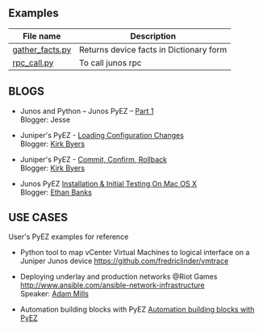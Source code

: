 ## Examples

File name  | Description
------------- | -------------
[gather_facts.py](https://github.com/Juniper/automation-examples/blob/master/pyez/gather_facts.py) | Returns device facts in Dictionary form
[rpc_call.py](https://github.com/Juniper/automation-examples/blob/master/pyez/rpc_call.py)  | To call junos rpc  

## BLOGS

* Junos and Python – Junos PyEZ – [Part 1](http://www.networkers.fi/blog/junos-and-python-junos-pyez-part-1/)                         
  Blogger: Jesse

* Juniper's PyEZ - [Loading Configuration Changes](https://pynet.twb-tech.com/blog/juniper/juniper-pyez.html)               
  Blogger: [Kirk Byers](https://twitter.com/kirkbyers)

* Juniper's PyEZ - [Commit, Confirm, Rollback](https://pynet.twb-tech.com/blog/juniper/juniper-pyez-commit.html)                   
  Blogger: [Kirk Byers](https://twitter.com/kirkbyers)

* Junos PyEZ [Installation & Initial Testing On Mac OS X](http://ethancbanks.com/2014/12/31/junos-pyez-installation-initial-testing-on-mac-os-x/)                                
  Blogger: [Ethan Banks](https://twitter.com/ecbanks)

## USE CASES
User's PyEZ examples for reference

* Python tool to map vCenter Virtual Machines to logical interface on a Juniper Junos device
  https://github.com/fredriclinder/vmtrace

* Deploying underlay and production networks @Riot Games                                   
  http://www.ansible.com/ansible-network-infrastructure                                     
  Speaker: [Adam Mills](https://twitter.com/riotgeneral)

* Automation building blocks with PyEZ
  [Automation building blocks with PyEZ](pyez_building_blocks/README.md)